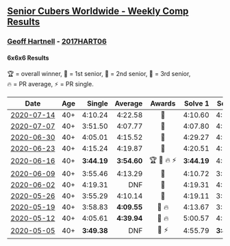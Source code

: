 <style>table {white-space: nowrap;}</style>

## [Senior Cubers Worldwide - Weekly Comp Results](/scw-comp/results/)
### [Geoff Hartnell](README.md) - [2017HART06](https://www.worldcubeassociation.org/persons/2017HART06?event=666)
#### 6x6x6 Results

<span style="white-space: nowrap;">🏆 = overall winner</span>, <span style="white-space: nowrap;">🥇 = 1st senior</span>, <span style="white-space: nowrap;">🥈 = 2nd senior</span>, <span style="white-space: nowrap;">🥉 = 3rd senior</span>, <span style="white-space: nowrap;">🔥 = PR average</span>, <span style="white-space: nowrap;">⚡ = PR single</span>.

| Date | Age | Single | Average | Awards | Solve 1 | Solve 2 | Solve 3 | Video |
| :--: | :--: | --: | --: | :--: | --: | --: | --: | :-- |
| [2020-07-14](../../results/2020-07-14/666.md) | 40+ | 4:10.24 | 4:22.58 | 🥈 | 4:10.60 | 4:10.24 | 4:46.89 | [Desktop](https://www.facebook.com/events/2729568740635198/permalink/2730685737190165) / [Mobile](https://m.facebook.com/events/2729568740635198?view=permalink&id=2730685737190165) |
| [2020-07-07](../../results/2020-07-07/666.md) | 40+ | 3:51.50 | 4:07.77 | 🥈 | 4:07.80 | 4:24.01 | 3:51.50 | [Desktop](https://www.facebook.com/events/307625317040136/permalink/308549293614405) / [Mobile](https://m.facebook.com/events/307625317040136?view=permalink&id=308549293614405) |
| [2020-06-30](../../results/2020-06-30/666.md) | 40+ | 4:05.01 | 4:15.52 | 🥈 | 4:29.27 | 4:05.01 | 4:12.27 | [Desktop](https://www.facebook.com/events/284746466306313/permalink/287520846028875) / [Mobile](https://m.facebook.com/events/284746466306313?view=permalink&id=287520846028875) |
| [2020-06-23](../../results/2020-06-23/666.md) | 40+ | 4:15.24 | 4:19.87 | 🥈 | 4:20.51 | 4:15.24 | 4:23.87 | [Desktop](https://www.facebook.com/events/268636114456043/permalink/270223450963976) / [Mobile](https://m.facebook.com/events/268636114456043?view=permalink&id=270223450963976) |
| [2020-06-16](../../results/2020-06-16/666.md) | 40+ | **3:44.19** | **3:54.60** | 🏆 🥇 🔥 ⚡ | **3:44.19** | 4:04.88 | 3:54.74 | [Desktop](https://www.facebook.com/events/256188575607890/permalink/257143898845691) / [Mobile](https://m.facebook.com/events/256188575607890?view=permalink&id=257143898845691) |
| [2020-06-09](../../results/2020-06-09/666.md) | 40+ | 3:55.46 | 4:13.29 | 🥈 | 4:10.72 | 3:55.46 | 4:33.70 | [Desktop](https://www.facebook.com/events/1130228284009045/permalink/1131765967188610) / [Mobile](https://m.facebook.com/events/1130228284009045?view=permalink&id=1131765967188610) |
| [2020-06-02](../../results/2020-06-02/666.md) | 40+ | 4:19.31 | DNF | 🥈 | 4:19.31 | 4:21.71 | DNF | [Desktop](https://www.facebook.com/events/573401076937046/permalink/574319000178587) / [Mobile](https://m.facebook.com/events/573401076937046?view=permalink&id=574319000178587) |
| [2020-05-26](../../results/2020-05-26/666.md) | 40+ | 3:55.29 | 4:10.14 | 🥈 | 4:19.11 | 3:55.29 | 4:16.01 | [Desktop](https://www.facebook.com/events/637852836799991/permalink/638518373400104) / [Mobile](https://m.facebook.com/events/637852836799991?view=permalink&id=638518373400104) |
| [2020-05-19](../../results/2020-05-19/666.md) | 40+ | 3:58.83 | **4:09.55** | 🥈 🔥 | 4:13.67 | 3:58.83 | 4:16.15 | [Desktop](https://www.facebook.com/events/201300894172579/permalink/202036944098974) / [Mobile](https://m.facebook.com/events/201300894172579?view=permalink&id=202036944098974) |
| [2020-05-12](../../results/2020-05-12/666.md) | 40+ | 4:05.61 | **4:39.94** | 🥈 🔥 | 5:00.57 | 4:05.61 | 4:53.65 | [Desktop](https://www.facebook.com/events/276138643524223/permalink/276877166783704) / [Mobile](https://m.facebook.com/events/276138643524223?view=permalink&id=276877166783704) |
| [2020-05-05](../../results/2020-05-05/666.md) | 40+ | **3:49.38** | DNF | 🥉 ⚡ | 4:55.79 | **3:49.38** | DNS | [Desktop](https://www.facebook.com/events/557526585195168/permalink/558261701788323) / [Mobile](https://m.facebook.com/events/557526585195168?view=permalink&id=558261701788323) |


<!-- Global site tag (gtag.js) - Google Analytics -->
<script async src="https://www.googletagmanager.com/gtag/js?id=UA-86348435-3"></script>
<script>window.dataLayer = window.dataLayer || []; function gtag() {dataLayer.push(arguments);} gtag('js', new Date()); gtag('config', 'UA-86348435-3');</script>
